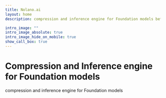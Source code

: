 ```yaml
---
title: Nolano.ai
layout: home
description: compression and inference engine for Foundation models before deployment on clouds, phones and laptops

intro_image: ""
intro_image_absolute: true
intro_image_hide_on_mobile: true
show_call_box: true
---
```

# Compression and Inference engine for Foundation models
compression and inference engine for Foundation models